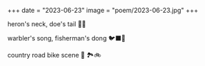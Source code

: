 +++
date = "2023-06-23"
image = "poem/2023-06-23.jpg"
+++

heron's neck, doe's tail 🦢🦌

warbler's song, fisherman's dong 🐦‍⬛🎣

country road bike scene 👀 🏞️🚲
